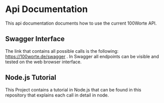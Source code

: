# Api Documentation
This api documentation documents how to use the current 100Worte API. 

## Swagger Interface	
The link that contains all possible calls is the following: https://100worte.de/swagger . In Swagger all endpoints can be visible and tested on the web browser interface.

## Node.js Tutorial
This Project contains a tutorial in Node.js that can be found in this repository that explains each call in detail in node.

